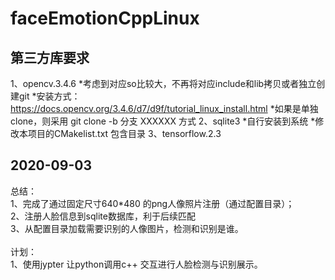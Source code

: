 # faceEmotionCppLinux

## 第三方库要求
  1、opencv.3.4.6
    *考虑到对应so比较大，不再将对应include和lib拷贝或者独立创建git
    *安装方式：https://docs.opencv.org/3.4.6/d7/d9f/tutorial_linux_install.html
    *如果是单独clone，则采用 git clone -b 分支 XXXXXX 方式
  2、sqlite3
    *自行安装到系统
    *修改本项目的CMakelist.txt 包含目录
  3、tensorflow.2.3
    

## 2020-09-03<br>
  总结：<br>
  1、完成了通过固定尺寸640*480 的png人像照片注册（通过配置目录）；<br>
  2、注册人脸信息到sqlite数据库，利于后续匹配<br>
  3、从配置目录加载需要识别的人像图片，检测和识别是谁。<br>
  <br>
  计划：<br>
  1、使用jypter 让python调用c++ 交互进行人脸检测与识别展示。<br>
  
